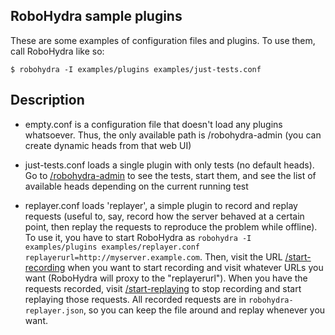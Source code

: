 RoboHydra sample plugins
------------------------

These are some examples of configuration files and plugins. To use
them, call RoboHydra like so:

    $ robohydra -I examples/plugins examples/just-tests.conf


Description
-----------

* empty.conf is a configuration file that doesn't load any plugins
  whatsoever.  Thus, the only available path is /robohydra-admin (you
  can create dynamic heads from that web UI)

* just-tests.conf loads a single plugin with only tests (no default
  heads). Go to
  [/robohydra-admin](http://localhost:3000/robohydra-admin) to see the
  tests, start them, and see the list of available heads depending on
  the current running test

* replayer.conf loads 'replayer', a simple plugin to record and replay
  requests (useful to, say, record how the server behaved at a certain
  point, then replay the requests to reproduce the problem while
  offline). To use it, you have to start RoboHydra as `robohydra -I
  examples/plugins examples/replayer.conf
  replayerurl=http://myserver.example.com`. Then, visit the URL
  [/start-recording](http://localhost:3000/start-recording) when you
  want to start recording and visit whatever URLs you want (RoboHydra
  will proxy to the "replayerurl"). When you have the requests
  recorded, visit
  [/start-replaying](http://localhost:3000/start-replaying) to stop
  recording and start replaying those requests. All recorded requests
  are in `robohydra-replayer.json`, so you can keep the file around
  and replay whenever you want.
